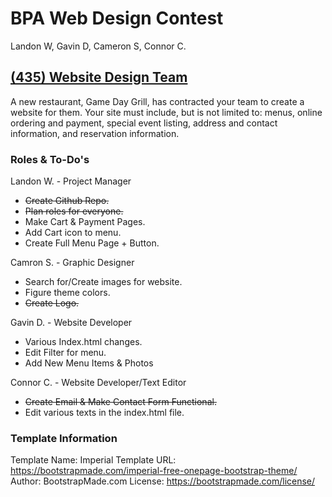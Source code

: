 # BPA Web Design Contest

Landon W, Gavin D, Cameron S, Connor C.

## [(435) Website Design Team](https://cvtech.instructure.com/courses/889/files/347039?module_item_id=305995)

A new restaurant, Game Day Grill, has contracted your team to create a website for them. Your site must include, but is not limited to: menus, online ordering and payment, special event listing, address and contact information, and reservation information.

### Roles & To-Do's

Landon W. - Project Manager

- ~~Create Github Repo.~~
- ~~Plan roles for everyone.~~
- Make Cart & Payment Pages.
- Add Cart icon to menu.
- Create Full Menu Page + Button.

Camron S. - Graphic Designer

- Search for/Create images for website.
- Figure theme colors.
- ~~Create Logo.~~

Gavin D. - Website Developer

- Various Index.html changes.
- Edit Filter for menu.
- Add New Menu Items & Photos

Connor C. - Website Developer/Text Editor

- ~~Create Email & Make Contact Form Functional.~~
- Edit various texts in the index.html file.

### Template Information

Template Name: Imperial
Template URL: https://bootstrapmade.com/imperial-free-onepage-bootstrap-theme/
Author: BootstrapMade.com
License: https://bootstrapmade.com/license/

<!-- Sync -->